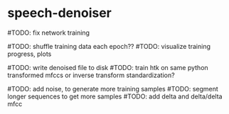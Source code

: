 # speech-denoiser

#TODO: fix network training

#TODO: shuffle training data each epoch??
#TODO: visualize training progress, plots

#TODO: write denoised file to disk
#TODO: train htk on same python transformed mfccs or inverse transform standardization?

#TODO: add noise, to generate more training samples
#TODO: segment longer sequences to get more samples
#TODO: add delta and delta/delta mfcc